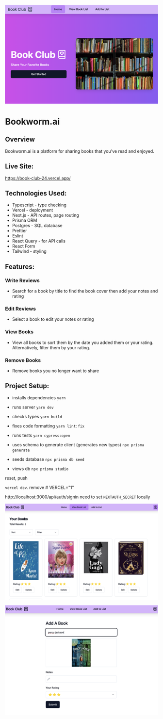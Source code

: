 ![logo](public/screenshot.png?raw=true)
# Bookworm.ai

## Overview
Bookworm.ai is a platform for sharing books that you've read and enjoyed.

## Live Site:
https://book-club-24.vercel.app/

## Technologies Used:
- Typescript - type checking
- Vercel - deployment
- Next.js - API routes, page routing
- Prisma ORM
- Postgres - SQL database
- Prettier
- Eslint
- React Query - for API calls
- React Form
- Tailwind - styling

## Features:
### Write Reviews
- Search for a book by title to find the book cover then add your notes and rating

### Edit Reviews 
- Select a book to edit your notes or rating

### View Books
- View all books to sort them by the date you added them or your rating. Alternatively, filter them by your rating.

### Remove Books
- Remove books you no longer want to share


## Project Setup:
- installs dependencies `yarn`
- runs server `yarn dev`

- checks types `yarn build`
- fixes code formatting `yarn lint:fix`
- runs tests `yarn cypress:open`

- uses schema to generate client (generates new types) `npx prisma generate`
- seeds database `npx prisma db seed`
- views db `npx prisma studio` 

reset, push

`vercel dev`. remove # VERCEL="1"

http://localhost:3000/api/auth/signin
need to set `NEXTAUTH_SECRET` locally

![logo](public/screenshot-2.png?raw=true)

![logo](public/screenshot-3.png?raw=true)
